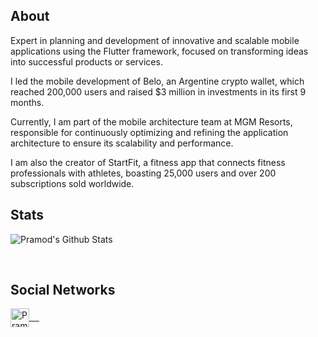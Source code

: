 <h2>About</h2>
<p> 
Expert in planning and development of innovative and scalable mobile applications using the Flutter framework, focused on transforming ideas into successful products or services.

I led the mobile development of Belo, an Argentine crypto wallet, which reached 200,000 users and raised $3 million in investments in its first 9 months.

Currently, I am part of the mobile architecture team at MGM Resorts, responsible for continuously optimizing and refining the application architecture to ensure its scalability and performance.

I am also the creator of StartFit, a fitness app that connects fitness professionals with athletes, boasting 25,000 users and over 200 subscriptions sold worldwide.
</p>
<h2>Stats</h2>
<p align="left">
<img align="center" src="https://github-readme-stats.vercel.app/api?username=JErazo7&count_private=true&theme=default&show_icons=true" alt="Pramod's Github Stats">
</p>
<br>
<h2>Social Networks</h2>
<p align="left">
 <a href="https://www.linkedin.com/in/erazo-josue/" target=”_blank”>
  <img align="center" alt="Pramod's LinkedIn" width="30px" src="https://www.vectorlogo.zone/logos/linkedin/linkedin-icon.svg" /> &nbsp; &nbsp;
 </a>
</p>
